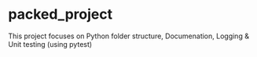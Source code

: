 # packed_project
This project focuses on Python folder structure, Documenation, Logging &amp; Unit testing (using pytest)

